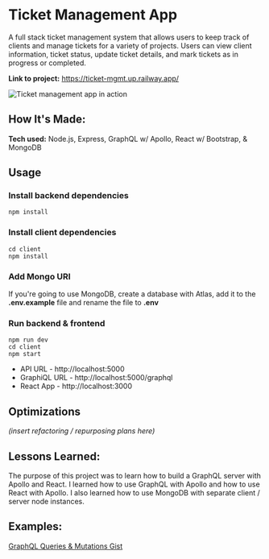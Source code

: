 # Ticket Management App
A full stack ticket management system that allows users to keep track of clients and manage tickets for a variety of 
projects. 
Users 
can view client information, ticket status, update ticket details, and mark tickets as in progress or 
completed.

**Link to project:** https://ticket-mgmt.up.railway.app/

![Ticket management app in action](https://user-images.githubusercontent.com/10656909/190383868-4c00e645-41f4-4542-b0bd-d7f3789f5b18.gif)

## How It's Made:

**Tech used:** Node.js, Express, GraphQL w/ Apollo, React w/ Bootstrap, & MongoDB

[//]: # (Here's where you can go to town on how you actually built this thing. Write as much as you can here, it's totally fine if it's not too much just make sure you write *something*. If you don't have too much experience on your resume working on the front end that's totally fine. This is where you can really show off your passion and make up for that ten fold.)

## Usage

### Install backend dependencies
```
npm install
```

### Install client dependencies
```
cd client
npm install
```

### Add Mongo URI
If you're going to use MongoDB, create a database with Atlas, add it to the **.env.example** file and rename the file to **.env**

### Run backend & frontend
```
npm run dev
cd client
npm start
```

- API URL - http://localhost:5000
- GraphiQL URL - http://localhost:5000/graphql
- React App - http://localhost:3000


## Optimizations


*(insert refactoring / repurposing plans here)*

[//]: # (You don't have to include this section but interviewers *love* that you can not only deliver a final product that looks great but also functions efficiently. Did you write something then refactor it later and the result was 5x faster than the original implementation? Did you cache your assets? Things that you write in this section are **GREAT** to bring up in interviews and you can use this section as reference when studying for technical interviews!)

## Lessons Learned:

The purpose of this project was to learn how to build a GraphQL server with Apollo and React. I learned how to use GraphQL with Apollo and how to use React with Apollo. I also learned how to use MongoDB with separate client / server node instances.

## Examples:

[GraphQL Queries & Mutations Gist](https://gist.github.com/thinktapper/63b3896f305b06548b632789c6ee5df0)
